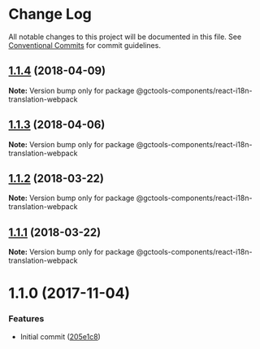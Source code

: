 # Change Log

All notable changes to this project will be documented in this file.
See [Conventional Commits](https://conventionalcommits.org) for commit guidelines.

<a name="1.1.4"></a>
## [1.1.4](https://github.com/gctools-outilsgc/gctools-components/compare/@gctools-components/react-i18n-translation-webpack@1.1.0...@gctools-components/react-i18n-translation-webpack@1.1.4) (2018-04-09)




**Note:** Version bump only for package @gctools-components/react-i18n-translation-webpack

<a name="1.1.3"></a>
## [1.1.3](https://github.com/gctools-outilsgc/gctools-components/compare/@gctools-components/react-i18n-translation-webpack@1.1.2...@gctools-components/react-i18n-translation-webpack@1.1.3) (2018-04-06)




**Note:** Version bump only for package @gctools-components/react-i18n-translation-webpack

<a name="1.1.2"></a>
## [1.1.2](https://github.com/gctools-outilsgc/gctools-components/compare/@gctools-components/react-i18n-translation-webpack@1.1.1...@gctools-components/react-i18n-translation-webpack@1.1.2) (2018-03-22)




**Note:** Version bump only for package @gctools-components/react-i18n-translation-webpack

<a name="1.1.1"></a>
## [1.1.1](https://github.com/gctools-outilsgc/gctools-components/compare/@gctools-components/react-i18n-translation-webpack@1.1.0...@gctools-components/react-i18n-translation-webpack@1.1.1) (2018-03-22)




**Note:** Version bump only for package @gctools-components/react-i18n-translation-webpack

<a name="1.1.0"></a>
# 1.1.0 (2017-11-04)


### Features

* Initial commit ([205e1c8](https://github.com/gctools-outilsgc/gctools-components/commit/205e1c8))
